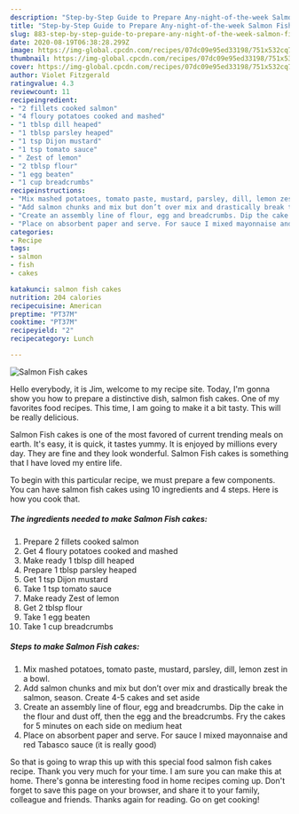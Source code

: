 ```yaml
---
description: "Step-by-Step Guide to Prepare Any-night-of-the-week Salmon Fish cakes"
title: "Step-by-Step Guide to Prepare Any-night-of-the-week Salmon Fish cakes"
slug: 883-step-by-step-guide-to-prepare-any-night-of-the-week-salmon-fish-cakes
date: 2020-08-19T06:38:28.299Z
image: https://img-global.cpcdn.com/recipes/07dc09e95ed33198/751x532cq70/salmon-fish-cakes-recipe-main-photo.jpg
thumbnail: https://img-global.cpcdn.com/recipes/07dc09e95ed33198/751x532cq70/salmon-fish-cakes-recipe-main-photo.jpg
cover: https://img-global.cpcdn.com/recipes/07dc09e95ed33198/751x532cq70/salmon-fish-cakes-recipe-main-photo.jpg
author: Violet Fitzgerald
ratingvalue: 4.3
reviewcount: 11
recipeingredient:
- "2 fillets cooked salmon"
- "4 floury potatoes cooked and mashed"
- "1 tblsp dill heaped"
- "1 tblsp parsley heaped"
- "1 tsp Dijon mustard"
- "1 tsp tomato sauce"
- " Zest of lemon"
- "2 tblsp flour"
- "1 egg beaten"
- "1 cup breadcrumbs"
recipeinstructions:
- "Mix mashed potatoes, tomato paste, mustard, parsley, dill, lemon zest in a bowl."
- "Add salmon chunks and mix but don’t over mix and drastically break the salmon, season. Create 4-5 cakes and set aside"
- "Create an assembly line of flour, egg and breadcrumbs. Dip the cake in the flour and dust off, then the egg and the breadcrumbs. Fry the cakes for 5 minutes on each side on medium heat"
- "Place on absorbent paper and serve. For sauce I mixed mayonnaise and red Tabasco sauce (it is really good)"
categories:
- Recipe
tags:
- salmon
- fish
- cakes

katakunci: salmon fish cakes 
nutrition: 204 calories
recipecuisine: American
preptime: "PT37M"
cooktime: "PT37M"
recipeyield: "2"
recipecategory: Lunch

---
```



![Salmon Fish cakes](https://img-global.cpcdn.com/recipes/07dc09e95ed33198/751x532cq70/salmon-fish-cakes-recipe-main-photo.jpg)

Hello everybody, it is Jim, welcome to my recipe site. Today, I'm gonna show you how to prepare a distinctive dish, salmon fish cakes. One of my favorites food recipes. This time, I am going to make it a bit tasty. This will be really delicious.

Salmon Fish cakes is one of the most favored of current trending meals on earth. It's easy, it is quick, it tastes yummy. It is enjoyed by millions every day. They are fine and they look wonderful. Salmon Fish cakes is something that I have loved my entire life.




To begin with this particular recipe, we must prepare a few components. You can have salmon fish cakes using 10 ingredients and 4 steps. Here is how you cook that.

<!--inarticleads1-->

##### The ingredients needed to make Salmon Fish cakes:

1. Prepare 2 fillets cooked salmon
1. Get 4 floury potatoes cooked and mashed
1. Make ready 1 tblsp dill heaped
1. Prepare 1 tblsp parsley heaped
1. Get 1 tsp Dijon mustard
1. Take 1 tsp tomato sauce
1. Make ready  Zest of lemon
1. Get 2 tblsp flour
1. Take 1 egg beaten
1. Take 1 cup breadcrumbs




<!--inarticleads2-->

##### Steps to make Salmon Fish cakes:

1. Mix mashed potatoes, tomato paste, mustard, parsley, dill, lemon zest in a bowl.
1. Add salmon chunks and mix but don’t over mix and drastically break the salmon, season. Create 4-5 cakes and set aside
1. Create an assembly line of flour, egg and breadcrumbs. Dip the cake in the flour and dust off, then the egg and the breadcrumbs. Fry the cakes for 5 minutes on each side on medium heat
1. Place on absorbent paper and serve. For sauce I mixed mayonnaise and red Tabasco sauce (it is really good)




So that is going to wrap this up with this special food salmon fish cakes recipe. Thank you very much for your time. I am sure you can make this at home. There's gonna be interesting food in home recipes coming up. Don't forget to save this page on your browser, and share it to your family, colleague and friends. Thanks again for reading. Go on get cooking!
